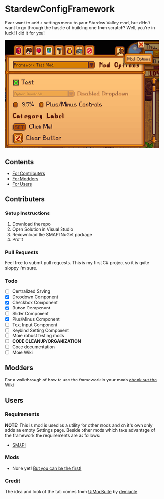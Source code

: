 # StardewConfigFramework
Ever want to add a settings menu to your Stardew Valley mod, but didn’t want to go through the hassle of building one from scratch? Well, you’re in luck! I did it for you!

![StardewConfigFramework Menu](/docs/prettymenu.png)

## Contents

 - [For Contributers](#contributers)
 - [For Modders](#modders)
 - [For Users](#users)
 
## Contributers

### Setup Instructions

1. Download the repo
2. Open Solution in Visual Studio
3. Redownload the SMAPI NuGet package
4. Profit

### Pull Requests

Feel free to submit pull requests. This is my first C# project so it is quite sloppy I'm sure.

### Todo

 - [ ] Centralized Saving
 - [x] Dropdown Component
 - [x] Checkbox Component
 - [x] Button Component
 - [ ] Slider Component
 - [x] Plus/Minus Component
 - [ ] Text Input Component
 - [ ] Keybind Setting Component
 - [ ] More robust testing mods
 - [ ] __CODE CLEANUP/ORGANIZATION__
 - [ ] Code documentation
 - [ ] More Wiki
 
## Modders

For a walkthrough of how to use the framework in your mods [check out the Wiki](https://github.com/Juice805/StardewConfigFramework/wiki)


## Users

### Requirements

 __NOTE:__ This is mod is used as a utility for other mods and on it's own only adds an empty Settings page. Beside other mods which take advantage of the framework the requirements are as follows:

 - [SMAPI](https://github.com/Pathoschild/SMAPI/releases)
 
### Mods

 - None yet! [But you can be the first!](#modders)
 
### Credit

The idea and look of the tab comes from [UiModSuite](http://www.nexusmods.com/stardewvalley/mods/1023/?) by [demiacle](https://github.com/demiacle)
